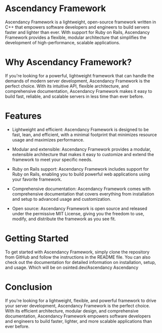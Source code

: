 # Ascendancy Framework


Ascendancy Framework is a lightweight, open-source framework written in C++ that empowers software developers and engineers to build servers faster and lighter than ever. With support for Ruby on Rails, Ascendancy Framework provides a flexible, modular architecture that simplifies the development of high-performance, scalable applications.

# Why Ascendancy Framework?
If you're looking for a powerful, lightweight framework that can handle the demands of modern server development, Ascendancy Framework is the perfect choice. With its intuitive API, flexible architecture, and comprehensive documentation, Ascendancy Framework makes it easy to build fast, reliable, and scalable servers in less time than ever before.

# Features
 * Lightweight and efficient: Ascendancy Framework is designed to be fast, lean, and efficient, with a minimal footprint that minimizes resource usage and maximizes performance.

  * Modular and extensible: Ascendancy Framework provides a modular, extensible architecture that makes it easy to customize and extend the framework to meet your specific needs.

 * Ruby on Rails support: Ascendancy Framework includes support for Ruby on Rails, enabling you to build powerful web applications using your favorite framework.

 * Comprehensive documentation: Ascendancy Framework comes with comprehensive documentation that covers everything from installation and setup to advanced usage and customization.

 * Open source: Ascendancy Framework is open source and released under the permissive MIT License, giving you the freedom to use, modify, and distribute the framework as you see fit.

# Getting Started
To get started with Ascendancy Framework, simply clone the repository from GitHub and follow the instructions in the README file. You can also check out the documentation for detailed information on installation, setup, and usage. Which will be on osinted.dev/Ascendancy
Ascendancy
# Conclusion
If you're looking for a lightweight, flexible, and powerful framework to drive your server development, Ascendancy Framework is the perfect choice. With its efficient architecture, modular design, and comprehensive documentation, Ascendancy Framework empowers software developers and engineers to build faster, lighter, and more scalable applications than ever before.
